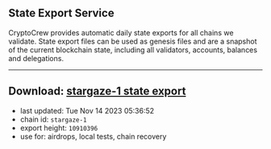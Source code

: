 ## State Export Service
CryptoCrew provides automatic daily state exports for all chains we validate. State export files can be used as genesis files and are a snapshot of the current blockchain state, including all validators, accounts, balances and delegations.

---
**Download: [stargaze-1 state export](https://dl.ccvalidators.com/SERVICE/stargaze/stargaze-1_export_10910396.json)**
---

- last updated: Tue Nov 14 2023 05:36:52
- chain id: `stargaze-1`
- export height: `10910396`
- use for: airdrops, local tests, chain recovery
